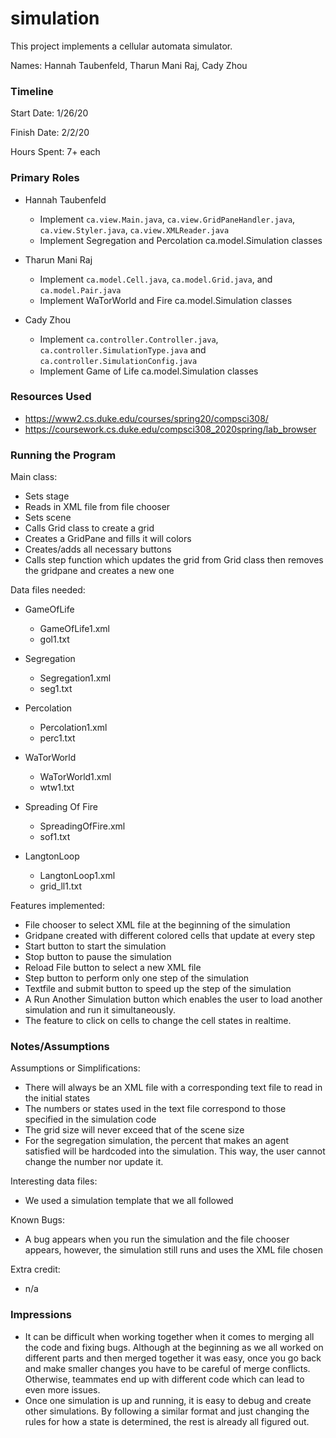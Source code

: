 simulation
====

This project implements a cellular automata simulator.

Names: Hannah Taubenfeld, Tharun Mani Raj, Cady Zhou

### Timeline

Start Date: 1/26/20

Finish Date: 2/2/20

Hours Spent: 7+ each

### Primary Roles

 * Hannah Taubenfeld
     - Implement ```ca.view.Main.java```, ```ca.view.GridPaneHandler.java```, ```ca.view.Styler.java```, ```ca.view.XMLReader.java```
     - Implement Segregation and Percolation ca.model.Simulation classes

 * Tharun Mani Raj
     - Implement ```ca.model.Cell.java```, ```ca.model.Grid.java```, and ```ca.model.Pair.java```
     - Implement WaTorWorld and Fire ca.model.Simulation classes

 * Cady Zhou
      - Implement ```ca.controller.Controller.java```, ```ca.controller.SimulationType.java``` and ```ca.controller.SimulationConfig.java```
     - Implement Game of Life ca.model.Simulation classes


### Resources Used

- https://www2.cs.duke.edu/courses/spring20/compsci308/
- https://coursework.cs.duke.edu/compsci308_2020spring/lab_browser


### Running the Program

Main class:

- Sets stage
- Reads in XML file from file chooser
- Sets scene
- Calls Grid class to create a grid
- Creates a GridPane and fills it will colors
- Creates/adds all necessary buttons 
- Calls step function which updates the grid from Grid class then removes the gridpane and creates a new one

Data files needed: 

* GameOfLife
    - GameOfLife1.xml
    - gol1.txt

* Segregation
    - Segregation1.xml
    - seg1.txt

* Percolation
    - Percolation1.xml
    - perc1.txt

* WaTorWorld
    - WaTorWorld1.xml
    - wtw1.txt
    
* Spreading Of Fire
    - SpreadingOfFire.xml
    - sof1.txt
    
* LangtonLoop
    - LangtonLoop1.xml
    - grid_ll1.txt

Features implemented:

- File chooser to select XML file at the beginning of the simulation
- Gridpane created with different colored cells that update at every step
- Start button to start the simulation
- Stop button to pause the simulation 
- Reload File button to select a new XML file 
- Step button to perform only one step of the simulation
- Textfile and submit button to speed up the step of the simulation
- A Run Another Simulation button which enables the user to load another simulation and run it simultaneously.
- The feature to click on cells to change the cell states in realtime.

### Notes/Assumptions

Assumptions or Simplifications:

- There will always be an XML file with a corresponding text file to read in the initial states
- The numbers or states used in the text file correspond to those specified in the simulation code
- The grid size will never exceed that of the scene size 
- For the segregation simulation, the percent that makes an agent satisfied will be hardcoded into the simulation. This
way, the user cannot change the number nor update it. 

Interesting data files:

- We used a simulation template that we all followed

Known Bugs:

- A bug appears when you run the simulation and the file chooser appears, however, the simulation still 
runs and uses the XML file chosen

Extra credit:

- n/a

### Impressions

- It can be difficult when working together when it comes to merging all the code and fixing bugs. 
Although at the beginning as we all worked on different parts and then merged together it was easy, once you 
go back and make smaller changes you have to be careful of merge conflicts. Otherwise, teammates end up with
different code which can lead to even more issues. 
- Once one simulation is up and running, it is easy to debug and create other simulations. By following a similar format
and just changing the rules for how a state is determined, the rest is already all figured out. 

